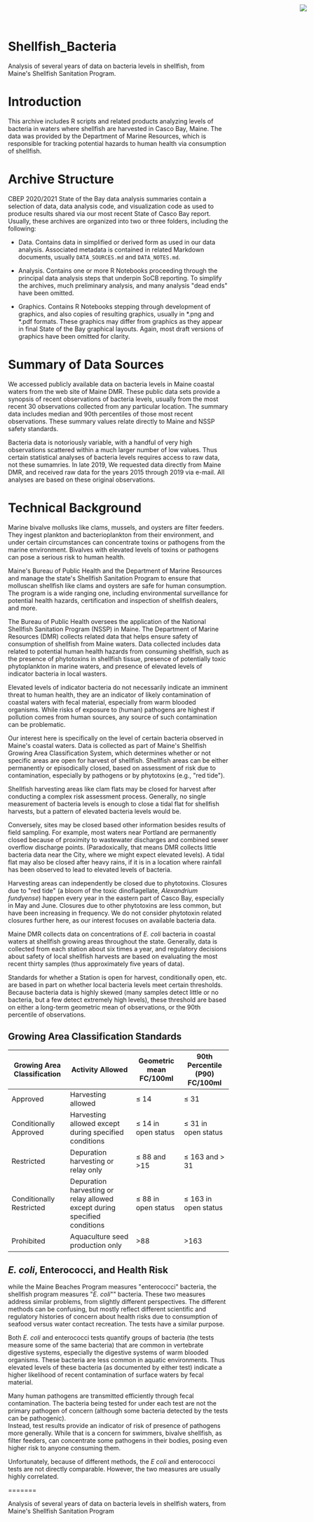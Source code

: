 # Shellfish_Bacteria
Analysis of several years of data on bacteria levels in shellfish, from Maine's 
Shellfish Sanitation Program.

<img
    src="https://www.cascobayestuary.org/wp-content/uploads/2014/04/logo_sm.jpg"
    style="position:absolute;top:10px;right:50px;" />

# Introduction
This archive includes R scripts and related products analyzing levels of
bacteria in waters where shellfish are harvested in Casco Bay, Maine.  The data
was provided  by the Department of Marine Resources, which is responsible for
tracking potential hazards to human health via consumption of shellfish.

# Archive Structure
CBEP 2020/2021 State of the Bay data analysis summaries contain a selection of 
data,  data analysis code, and visualization code as used to produce 
results shared via our most recent State of Casco Bay report. Usually, these
archives are organized into two or three folders, including the following:

- Data. Contains data in simplified or derived form as used in our
data  analysis.  Associated metadata is contained in related Markdown documents,
usually `DATA_SOURCES.md` and `DATA_NOTES.md`.

- Analysis.  Contains one or more R Notebooks proceeding through the principal
data analysis steps that underpin SoCB reporting. To simplify the archives,
much preliminary analysis, and many analysis "dead ends" have been omitted. 

- Graphics. Contains R Notebooks stepping through development of graphics, and
also copies of resulting graphics, usually in \*.png and \*.pdf formats.  These
graphics may differ from graphics as they appear in final State of the Bay
graphical layouts. Again, most draft versions of graphics have been omitted for 
clarity.

# Summary of Data Sources
We accessed publicly available data on bacteria levels in Maine coastal waters
from the web site of Maine DMR.  These public data sets provide a synopsis of
recent observations of bacteria levels, usually from the most recent 30
observations collected from any particular location.  The summary data includes
median and 90th percentiles of those most recent observations.  These summary
values relate directly to Maine and NSSP safety standards.

Bacteria data is notoriously variable, with a handful of very high observations
scattered within a much larger number of low values.  Thus certain
statistical analyses of bacteria levels requires access to raw data, not these
sumamries.  In late 2019, We requested data directly from Maine DMR, and
received raw data  for the years 2015 through 2019 via e-mail.  All analyses are
based on these original observations.

# Technical Background
Marine bivalve mollusks like clams, mussels, and oysters are filter feeders.
They ingest plankton and bacterioplankton from their environment, and under
certain circumstances can concentrate toxins or pathogens from the marine
environment.  Bivalves with elevated levels of toxins or pathogens can pose a
serious risk to human health.

Maine's Bureau of Public Health and the Department of Marine Resources and
manage the state's Shellfish Sanitation Program to ensure that molluscan
shellfish like clams and oysters are safe for human consumption.  The program is
a wide ranging one, including environmental surveillance for potential health
hazards, certification and inspection of shellfish dealers, and more.

The Bureau of Public Health oversees the application of the National Shellfish
Sanitation Program (NSSP) in Maine. The Department of Marine Resources (DMR)
collects related data that helps ensure safety of consumption of shellfish from
Maine waters.  Data collected includes data related to potential human health
hazards from consuming shellfish, such as the presence of phytotoxins in
shellfish tissue, presence of potentially toxic phytoplankton in marine waters,
and presence of elevated levels of indicator bacteria in local wasters.

Elevated levels of indicator bacteria do not necessarily indicate an imminent
threat to human health, they are an indicator of likely contamination of coastal
waters with fecal material, especially from warm blooded organisms. While risks
of exposure to (human) pathogens are highest if pollution comes from human
sources, any source of such contamination can be problematic.

Our interest here is specifically on the level of certain bacteria 
observed in Maine's coastal waters.  Data is collected as part of Maine's 
Shellfish Growing Area Classification System, which determines whether or not
specific areas are open for harvest of shellfish.  Shellfish areas can be either
permanently or episodically closed, based on assessment of risk due to
contamination, especially by pathogens or by phytotoxins (e.g., "red tide").

Shellfish harvesting areas like clam flats may be closed for harvest after
conducting a complex risk assessment process.  Generally, no single
measurement of bacteria levels is enough to close a tidal flat for shellfish
harvests, but a pattern of elevated bacteria levels would be. 

Conversely, sites may be closed based other information besides results of field
sampling. For example, most waters near Portland are permanently closed because
of proximity to wastewater discharges and combined sewer overflow discharge
points. (Paradoxically, that means DMR collects little bacteria data near the
City, where we might expect elevated levels).  A tidal flat may also be closed
after heavy rains, if it is in a location where rainfall has been observed to 
lead to elevated levels of bacteria.

Harvesting areas can independently be closed due to phytotoxins.  Closures due
to "red tide" (a bloom of the toxic dinoflagellate, *Alexandrium fundyense*) 
happen every year in the eastern part of Casco Bay, especially in May and June. 
Closures due to other phytotoxins are less common, but have been increasing in 
frequency.  We do not consider phytotoxin related closures further here, as our
interest focuses on available bacteria data.

Maine DMR collects data on concentrations of *E. coli* bacteria in coastal
waters at shellfish growing areas throughout the state.  Generally, data is
collected from each station about six times a year, and regulatory decisions
about safety of local shellfish harvests are based on evaluating the most recent 
thirty samples (thus approximately five years of data). 

Standards for whether a Station is open for harvest, conditionally open, etc.
are based in part on whether local bacteria levels meet certain thresholds.
Because bacteria data is highly skewed (many samples detect little or no
bacteria, but a few detect extremely high levels), these threshold are based on
either a long-term geometric mean of observations, or the 90th percentile of
observations.

## Growing Area Classification Standards
Growing Area Classification | Activity Allowed              |	Geometric mean FC/100ml	| 90th Percentile (P90) FC/100ml
----------------------------|-------------------------------|-------------------------|-------------------------------
Approved	               | Harvesting allowed	                  | ≤ 14	              | ≤ 31
Conditionally Approved	 | Harvesting allowed except during specified conditions | ≤ 14 in open status	| ≤ 31 in open status
Restricted	             | Depuration harvesting or relay only	| ≤ 88 and >15	      | ≤ 163 and > 31
Conditionally Restricted | Depuration harvesting or relay allowed except during specified conditions	| ≤ 88 in open status	| ≤ 163 in open status
Prohibited	             | Aquaculture seed production only	    | >88	                |>163


## *E. coli*, Enterococci, and Health Risk
while the Maine Beaches Program measures "enterococci" bacteria, the
shellfish program measures "*E. coli*"" bacteria.  These two measures address
similar problems, from slightly different perspectives. The different methods 
can be confusing, but mostly reflect different scientific and regulatory 
histories of concern about health risks due to consumption of seafood versus
water contact recreation.  The tests have a similar purpose.

Both *E. coli* and enterococci tests quantify groups of bacteria (the  tests
measure some of the same bacteria) that are common in vertebrate digestive
systems, especially the digestive systems of warm blooded organisms. These
bacteria are less common in aquatic environments. Thus elevated levels of these
bacteria (as documented by either test) indicate a higher likelihood of recent
contamination of surface waters by fecal material. 

Many human pathogens are transmitted efficiently through fecal contamination.
The bacteria being tested for under each test are not the primary pathogen of
concern (although some bacteria detected by the tests can be pathogenic).  
Instead, test results provide an indicator of risk of presence of pathogens more 
generally. While that is a concern for swimmers, bivalve shellfish, as filter 
feeders, can concentrate some pathogens in their bodies, posing even higher
risk to anyone consuming them.

Unfortunately, because of different methods, the *E coli* and enterococci tests 
are not directly comparable.  However, the  two measures are usually highly 
correlated. 

=======

Analysis of several years of data on bacteria levels in shellfish waters, from
Maine's Shellfish Sanitation Program


